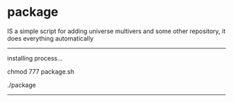# package
IS a simple script for adding universe multivers and some other repository,
it does everything automatically

________________________________

installing process...



chmod 777 package.sh

./package
________________________________
